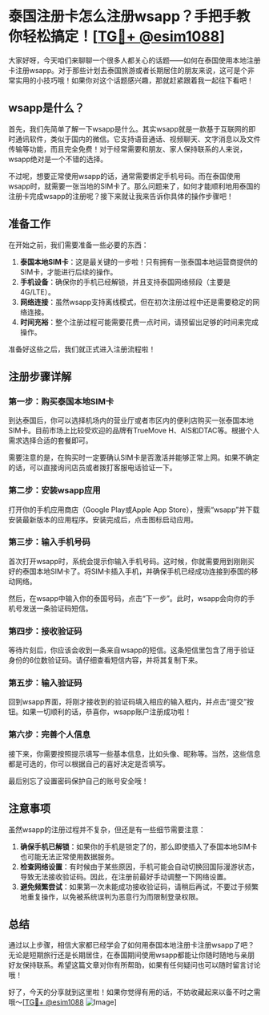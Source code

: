 # 泰国注册卡怎么注册wsapp？手把手教你轻松搞定！[[TG💪+ @esim1088](https://t.me/s/esim1088)]

大家好呀，今天咱们来聊聊一个很多人都关心的话题——如何在泰国使用本地注册卡注册wsapp。对于那些计划去泰国旅游或者长期居住的朋友来说，这可是个非常实用的小技巧哦！如果你对这个话题感兴趣，那就赶紧跟着我一起往下看吧！

## wsapp是什么？

首先，我们先简单了解一下wsapp是什么。其实wsapp就是一款基于互联网的即时通讯软件，类似于国内的微信。它支持语音通话、视频聊天、文字消息以及文件传输等功能，而且完全免费！对于经常需要和朋友、家人保持联系的人来说，wsapp绝对是一个不错的选择。

不过呢，想要正常使用wsapp的话，通常需要绑定手机号码。而在泰国使用wsapp时，就需要一张当地的SIM卡了。那么问题来了，如何才能顺利地用泰国的注册卡完成wsapp的注册呢？接下来就让我来告诉你具体的操作步骤吧！

## 准备工作

在开始之前，我们需要准备一些必要的东西：

1. **泰国本地SIM卡**：这是最关键的一步啦！只有拥有一张泰国本地运营商提供的SIM卡，才能进行后续的操作。
2. **手机设备**：确保你的手机已经解锁，并且支持泰国网络频段（主要是4G/LTE）。
3. **网络连接**：虽然wsapp支持离线模式，但在初次注册过程中还是需要稳定的网络连接。
4. **时间充裕**：整个注册过程可能需要花费一点时间，请预留出足够的时间来完成操作。

准备好这些之后，我们就正式进入注册流程啦！

## 注册步骤详解

### 第一步：购买泰国本地SIM卡

到达泰国后，你可以选择机场内的营业厅或者市区内的便利店购买一张泰国本地SIM卡。目前市场上比较受欢迎的品牌有TrueMove H、AIS和DTAC等。根据个人需求选择合适的套餐即可。

需要注意的是，在购买时一定要确认SIM卡是否激活并能够正常上网。如果不确定的话，可以直接询问店员或者拨打客服电话验证一下。

### 第二步：安装wsapp应用

打开你的手机应用商店（Google Play或Apple App Store），搜索“wsapp”并下载安装最新版本的应用程序。安装完成后，点击图标启动应用。

### 第三步：输入手机号码

首次打开wsapp时，系统会提示你输入手机号码。这时候，你就需要用到刚刚买好的泰国本地SIM卡了。将SIM卡插入手机，并确保手机已经成功连接到泰国的移动网络。

然后，在wsapp中输入你的泰国号码，点击“下一步”。此时，wsapp会向你的手机号发送一条验证码短信。

### 第四步：接收验证码

等待片刻后，你应该会收到一条来自wsapp的短信。这条短信里包含了用于验证身份的6位数验证码。请仔细查看短信内容，并将其复制下来。

### 第五步：输入验证码

回到wsapp界面，将刚才接收到的验证码填入相应的输入框内，并点击“提交”按钮。如果一切顺利的话，恭喜你，wsapp账户注册成功啦！

### 第六步：完善个人信息

接下来，你需要按照提示填写一些基本信息，比如头像、昵称等。当然，这些信息都是可选的，你可以根据自己的喜好决定是否填写。

最后别忘了设置密码保护自己的账号安全哦！

## 注意事项

虽然wsapp的注册过程并不复杂，但还是有一些细节需要注意：

1. **确保手机已解锁**：如果你的手机是锁定了的，那么即使插入了泰国本地SIM卡也可能无法正常使用数据服务。
2. **检查网络设置**：有时候由于某些原因，手机可能会自动切换回国际漫游状态，导致无法接收验证码。因此，在注册前最好手动调整一下网络设置。
3. **避免频繁尝试**：如果第一次未能成功接收验证码，请稍后再试，不要过于频繁地重复操作，以免被系统误判为恶意行为而限制登录权限。

## 总结

通过以上步骤，相信大家都已经学会了如何用泰国本地注册卡注册wsapp了吧？无论是短期旅行还是长期居住，在泰国期间使用wsapp都能让你随时随地与亲朋好友保持联系。希望这篇文章对你有所帮助，如果有任何疑问也可以随时留言讨论哦！

好了，今天的分享就到这里啦！如果你觉得有用的话，不妨收藏起来以备不时之需哦～[[TG💪+ @esim1088](https://t.me/s/esim1088) ![Image](https://i.postimg.cc/4NQfJmqS/Snipaste-2025-05-13-00-14-12.png)]